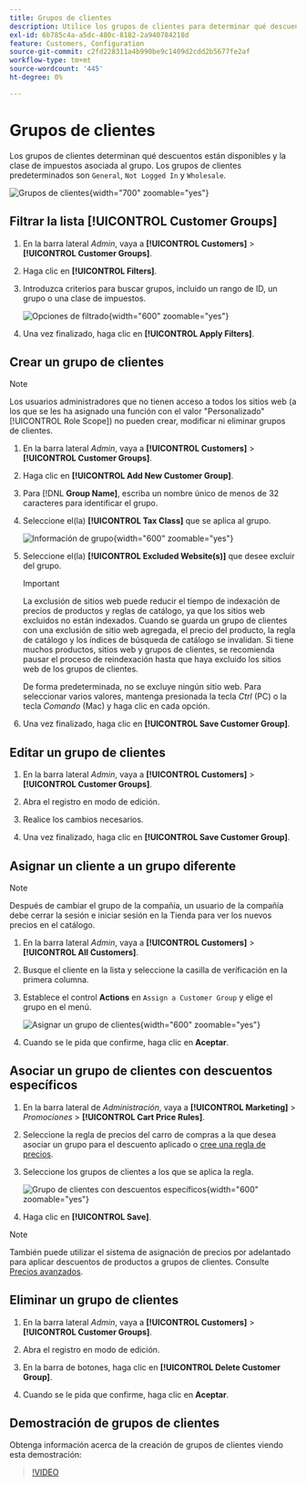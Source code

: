 ```yaml
---
title: Grupos de clientes
description: Utilice los grupos de clientes para determinar qué descuentos están disponibles para los clientes asignados a un grupo y la clase de impuestos asociada al grupo.
exl-id: 6b785c4a-a5dc-480c-8182-2a940784218d
feature: Customers, Configuration
source-git-commit: c2fd228311a4b990be9c1409d2cdd2b5677fe2af
workflow-type: tm+mt
source-wordcount: '445'
ht-degree: 0%

---
```


# Grupos de clientes

Los grupos de clientes determinan qué descuentos están disponibles y la clase de impuestos asociada al grupo. Los grupos de clientes predeterminados son `General`, `Not Logged In` y `Wholesale`.

![Grupos de clientes](assets/customer-groups.png){width="700" zoomable="yes"}

## Filtrar la lista [!UICONTROL Customer Groups]

1. En la barra lateral _Admin_, vaya a **[!UICONTROL Customers]** > **[!UICONTROL Customer Groups]**.

1. Haga clic en **[!UICONTROL Filters]**.

1. Introduzca criterios para buscar grupos, incluido un rango de ID, un grupo o una clase de impuestos.

   ![Opciones de filtrado](assets/groups-filters.png){width="600" zoomable="yes"}

1. Una vez finalizado, haga clic en **[!UICONTROL Apply Filters]**.

## Crear un grupo de clientes

>[!NOTE]
>
>Los usuarios administradores que no tienen acceso a todos los sitios web (a los que se les ha asignado una función con el valor &quot;Personalizado&quot; [!UICONTROL Role Scope]) no pueden crear, modificar ni eliminar grupos de clientes.

1. En la barra lateral _Admin_, vaya a **[!UICONTROL Customers]** > **[!UICONTROL Customer Groups]**.

1. Haga clic en **[!UICONTROL Add New Customer Group]**.

1. Para [!DNL **Group Name]**, escriba un nombre único de menos de 32 caracteres para identificar el grupo.

1. Seleccione el(la) **[!UICONTROL Tax Class]** que se aplica al grupo.

   ![Información de grupo](assets/group-information.png){width="600" zoomable="yes"}

1. Seleccione el(la) **[!UICONTROL Excluded Website(s)]** que desee excluir del grupo.

   >[!IMPORTANT]
   >
   >La exclusión de sitios web puede reducir el tiempo de indexación de precios de productos y reglas de catálogo, ya que los sitios web excluidos no están indexados. Cuando se guarda un grupo de clientes con una exclusión de sitio web agregada, el precio del producto, la regla de catálogo y los índices de búsqueda de catálogo se invalidan. Si tiene muchos productos, sitios web y grupos de clientes, se recomienda pausar el proceso de reindexación hasta que haya excluido los sitios web de los grupos de clientes.

   De forma predeterminada, no se excluye ningún sitio web. Para seleccionar varios valores, mantenga presionada la tecla _Ctrl_ (PC) o la tecla _Comando_ (Mac) y haga clic en cada opción.

1. Una vez finalizado, haga clic en **[!UICONTROL Save Customer Group]**.

## Editar un grupo de clientes

1. En la barra lateral _Admin_, vaya a **[!UICONTROL Customers]** > **[!UICONTROL Customer Groups]**.

1. Abra el registro en modo de edición.

1. Realice los cambios necesarios.

1. Una vez finalizado, haga clic en **[!UICONTROL Save Customer Group]**.

## Asignar un cliente a un grupo diferente

>[!NOTE]
>
>Después de cambiar el grupo de la compañía, un usuario de la compañía debe cerrar la sesión e iniciar sesión en la Tienda para ver los nuevos precios en el catálogo.

1. En la barra lateral _Admin_, vaya a **[!UICONTROL Customers]** > **[!UICONTROL All Customers]**.

1. Busque el cliente en la lista y seleccione la casilla de verificación en la primera columna.

1. Establece el control **Actions** en `Assign a Customer Group` y elige el grupo en el menú.

   ![Asignar un grupo de clientes](assets/group-assign.png){width="600" zoomable="yes"}

1. Cuando se le pida que confirme, haga clic en **Aceptar**.

## Asociar un grupo de clientes con descuentos específicos

1. En la barra lateral de _Administración_, vaya a **[!UICONTROL Marketing]** > _Promociones_ > **[!UICONTROL Cart Price Rules]**.

1. Seleccione la regla de precios del carro de compras a la que desea asociar un grupo para el descuento aplicado o [cree una regla de precios](../merchandising-promotions/price-rules-catalog.md).

1. Seleccione los grupos de clientes a los que se aplica la regla.

   ![Grupo de clientes con descuentos específicos](assets/group-discount.png){width="600" zoomable="yes"}

1. Haga clic en **[!UICONTROL Save]**.

>[!NOTE]
>
> También puede utilizar el sistema de asignación de precios por adelantado para aplicar descuentos de productos a grupos de clientes. Consulte [Precios avanzados](../catalog/product-price-group.md).

## Eliminar un grupo de clientes

1. En la barra lateral _Admin_, vaya a **[!UICONTROL Customers]** > **[!UICONTROL Customer Groups]**.

1. Abra el registro en modo de edición.

1. En la barra de botones, haga clic en **[!UICONTROL Delete Customer Group]**.

1. Cuando se le pida que confirme, haga clic en **Aceptar**.

## Demostración de grupos de clientes

Obtenga información acerca de la creación de grupos de clientes viendo esta demostración:

>[!VIDEO](https://video.tv.adobe.com/v/343660/?quality=12)
